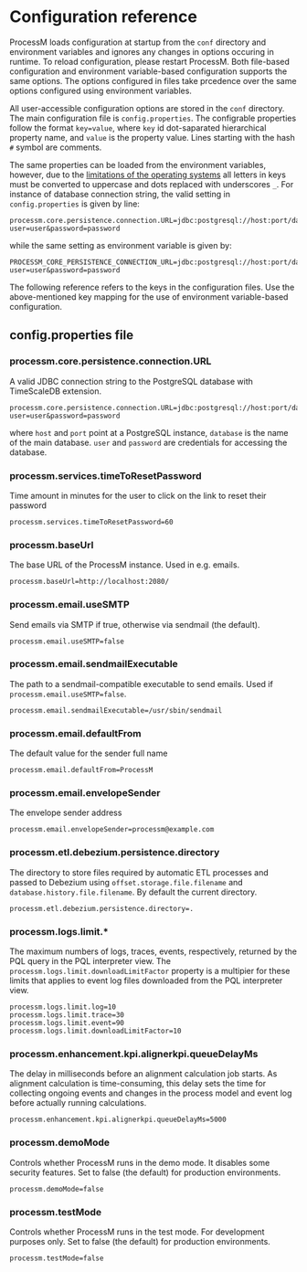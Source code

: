 # Configuration reference

ProcessM loads configuration at startup from the `conf` directory and environment variables and ignores any changes
in options occuring in runtime. To reload configuration, please restart ProcessM. Both file-based configuration and
environment variable-based configuration supports the same options. The options configured in files take prcedence
over the same options configured using environment variables.

All user-accessible configuration options are stored in the `conf` directory. The main configuration file is
`config.properties`. The configrable properties follow the format `key=value`, where `key` id dot-saparated hierarchical
property name, and `value` is the property value. Lines starting with the hash `#` symbol are comments.

The same properties can be loaded from the environment variables, however, due to the
[limitations of the operating systems](https://pubs.opengroup.org/onlinepubs/9799919799/basedefs/V1_chap08.html#tag_08)
all letters in keys must be converted to uppercase and dots replaced with underscores `_`. For instance of database
connection string, the valid setting in `config.properties` is given by line:

```properties
processm.core.persistence.connection.URL=jdbc:postgresql://host:port/database?user=user&password=password
```

while the same setting as environment variable is given by:

```properties
PROCESSM_CORE_PERSISTENCE_CONNECTION_URL=jdbc:postgresql://host:port/database?user=user&password=password
```

The following reference refers to the keys in the configuration files. Use the above-mentioned key mapping for the use
of environment variable-based configuration.

## config.properties file

### processm.core.persistence.connection.URL

A valid JDBC connection string to the PostgreSQL database with TimeScaleDB extension.

```properties
processm.core.persistence.connection.URL=jdbc:postgresql://host:port/database?user=user&password=password
```

where `host` and `port` point at a PostgreSQL instance, `database` is the name of the main database. `user` and
`password` are credentials for accessing the database.

### processm.services.timeToResetPassword

Time amount in minutes for the user to click on the link to reset their password

```properties
processm.services.timeToResetPassword=60
```

### processm.baseUrl

The base URL of the ProcessM instance. Used in e.g. emails.

```properties
processm.baseUrl=http://localhost:2080/
```

### processm.email.useSMTP

Send emails via SMTP if true, otherwise via sendmail (the default).

```properties
processm.email.useSMTP=false
```

### processm.email.sendmailExecutable

The path to a sendmail-compatible executable to send emails. Used if `processm.email.useSMTP=false`.

```properties
processm.email.sendmailExecutable=/usr/sbin/sendmail
```

### processm.email.defaultFrom

The default value for the sender full name

```properties
processm.email.defaultFrom=ProcessM
```

### processm.email.envelopeSender

The envelope sender address

```properties
processm.email.envelopeSender=processm@example.com
```

### processm.etl.debezium.persistence.directory

The directory to store files required by automatic ETL processes and passed to Debezium using
`offset.storage.file.filename` and `database.history.file.filename`. By default the current directory.

```properties
processm.etl.debezium.persistence.directory=.
```

### processm.logs.limit.*

The maximum numbers of logs, traces, events, respectively, returned by the PQL query in the PQL interpreter view. The
`processm.logs.limit.downloadLimitFactor` property is a multipier for these limits that applies to event log files
downloaded from the PQL interpreter view.

```properties
processm.logs.limit.log=10
processm.logs.limit.trace=30
processm.logs.limit.event=90
processm.logs.limit.downloadLimitFactor=10
```

### processm.enhancement.kpi.alignerkpi.queueDelayMs

The delay in milliseconds before an alignment calculation job starts. As alignment calculation is time-consuming,
this delay sets the time for collecting ongoing events and changes in the process model and event log before actually
running calculations.

```properties
processm.enhancement.kpi.alignerkpi.queueDelayMs=5000
```

### processm.demoMode

Controls whether ProcessM runs in the demo mode. It disables some security features. Set to false (the default) for
production environments.

```properties
processm.demoMode=false
```

### processm.testMode

Controls whether ProcessM runs in the test mode. For development purposes only. Set to false (the default) for
production environments.

```properties
processm.testMode=false
```
